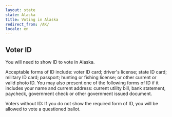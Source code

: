 ```yaml
---
layout: state
state: Alaska
title: Voting in Alaska
redirect_from: /AK/
locale: en
---
```


## Voter ID

You will need to show ID to vote in Alaska.

Acceptable forms of ID include: voter ID card; driver's license; state ID card; military ID card; passport; hunting or fishing license; or other current or valid photo ID. You may also present one of the following forms of ID if it includes your name and current address: current utility bill, bank statement, paycheck, government check or other government issued document.

Voters without ID: If you do not show the required form of ID, you will be allowed to vote a questioned ballot.
